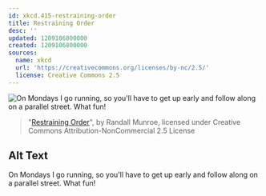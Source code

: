 ```yaml
---
id: xkcd.415-restraining-order
title: Restraining Order
desc: ''
updated: 1209106800000
created: 1209106800000
sources:
  name: xkcd
  url: 'https://creativecommons.org/licenses/by-nc/2.5/'
  license: Creative Commons 2.5
---
```

![On Mondays I go running, so you'll have to get up early and follow along on a parallel street.  What fun!](https://imgs.xkcd.com/comics/restraining_order.png)
> "[Restraining Order](https://xkcd.com/415/)", by Randall Munroe, licensed under Creative Commons Attribution-NonCommercial 2.5 License

## Alt Text
On Mondays I go running, so you'll have to get up early and follow along on a parallel street.  What fun!
